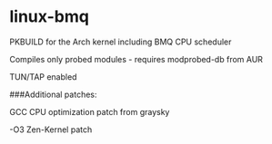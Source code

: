 # linux-bmq
PKBUILD for the Arch kernel including BMQ CPU scheduler 

Compiles only probed modules - requires modprobed-db from AUR

TUN/TAP enabled

###Additional patches:

GCC CPU optimization patch from graysky

-O3 Zen-Kernel patch
